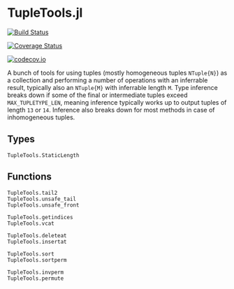 # TupleTools.jl

[![Build Status](https://travis-ci.org/jutho/TupleTools.jl.svg?branch=master)](https://travis-ci.org/jutho/TupleTools.jl)

[![Coverage Status](https://coveralls.io/repos/jutho/TupleTools.jl/badge.svg?branch=master&service=github)](https://coveralls.io/github/jutho/TupleTools.jl?branch=master)

[![codecov.io](http://codecov.io/github/jutho/TupleTools.jl/coverage.svg?branch=master)](http://codecov.io/github/jutho/TupleTools.jl?branch=master)

A bunch of tools for using tuples (mostly homogeneous tuples `NTuple{N}`) as a collection
and performing a number of operations with an inferrable result, typically also an `NTuple{M}`
with inferrable length `M`. Type inference breaks down if some of the final or intermediate tuples
exceed `MAX_TUPLETYPE_LEN`, meaning inference typically works up to output tuples of
length `13` or `14`. Inference also breaks down for most methods in case of inhomogeneous tuples.

## Types

```@docs
TupleTools.StaticLength
```

## Functions

```@docs
TupleTools.tail2
TupleTools.unsafe_tail
TupleTools.unsafe_front
```

```@docs
TupleTools.getindices
TupleTools.vcat
```

```@docs
TupleTools.deleteat
TupleTools.insertat
```

```@docs
TupleTools.sort
TupleTools.sortperm
```

```@docs
TupleTools.invperm
TupleTools.permute
```
